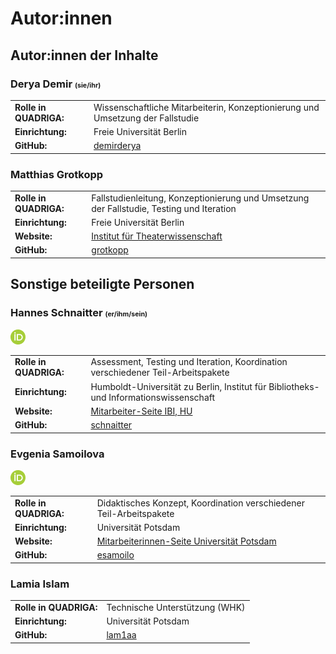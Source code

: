 # Autor:innen

## Autor:innen der Inhalte



### Derya Demir <span style="font-size:8pt">(sie/ihr)
<table style="margin-left: 0">
<tr>
<td><b>Rolle in QUADRIGA:</b></td>
<td>Wissenschaftliche Mitarbeiterin, Konzeptionierung und Umsetzung der Fallstudie</td>
</tr>
<tr>
<td><b>Einrichtung:</b></td>
<td>Freie Universität Berlin</td>
</tr>
<tr>
<td><b>GitHub:</b></td>
<td><a href="https://github.com/demirderya" class="external-link" target="_blank">demirderya</a></td>
</tr>
</table>

### Matthias Grotkopp 
<table style="margin-left: 0">
<tr>
<td><b>Rolle in QUADRIGA:</b></td>
<td>Fallstudienleitung, Konzeptionierung und Umsetzung der Fallstudie, Testing und Iteration</td>
</tr>
<tr>
<td><b>Einrichtung:</b></td>
<td>Freie Universität Berlin</td>
</tr>
<tr>
<td><b>Website:</b></td>
<td><a href="https://www.geisteswissenschaften.fu-berlin.de/we07/film/mitarbeiter-innen/juniorprof/grotkopp/index.html" class="external-link" target="_blank">Institut für Theaterwissenschaft</a></td>
</tr>
<tr>
<td><b>GitHub:</b></td>
<td><a href="https://github.com/grotkopp" class="external-link" target="_blank">grotkopp</a></td>
</tr>
</table>

## Sonstige beteiligte Personen

### Hannes Schnaitter <span style="font-size:8pt">(er/ihm/sein)
</span> <a href="https://orcid.org/0000-0002-1602-6032" target="_blank"><img src="../assets/ORCID-iD_icon_24x24.png" alt="ORCID"></a>
<table style="margin-left: 0">
<tr>
<td><b>Rolle in QUADRIGA:</b></td>
<td>Assessment, Testing und Iteration, Koordination verschiedener Teil-Arbeitspakete</td>
</tr>
<tr>
<td><b>Einrichtung:</b></td>
<td>Humboldt-Universität zu Berlin, Institut für Bibliotheks- und Informationswissenschaft</td>
</tr>
<tr>
<td><b>Website:</b></td>
<td><a href="https://www.ibi.hu-berlin.de/de/institut/personen/schnaitter" class="external-link" target="_blank">Mitarbeiter-Seite IBI, HU</a></td>
</tr>
<tr>
<td><b>GitHub:</b></td>
<td><a href="https://github.com/schnaitter" class="external-link" target="_blank">schnaitter</a></td>
</tr>
</table>

### Evgenia Samoilova 
<a href="https://orcid.org/0000-0003-3858-901X" target="_blank"><img src="../assets/ORCID-iD_icon_24x24.png" alt="ORCID"></a>
<table style="margin-left: 0">
<tr>
<td><b>Rolle in QUADRIGA:</b></td>
<td>Didaktisches Konzept, Koordination verschiedener Teil-Arbeitspakete</td>
</tr>
<tr>
<td><b>Einrichtung:</b></td>
<td>Universität Potsdam</td>
</tr>
<tr>
<td><b>Website:</b></td>
<td><a href="https://www.uni-potsdam.de/de/multimedia/team/wissenschaftliches-personal/evgenia-samoilova-phd" class="external-link" target="_blank">Mitarbeiterinnen-Seite Universität Potsdam</td>
</tr>
<tr>
<td><b>GitHub:</b></td>
<td><a href="https://github.com/esamoilo" class="external-link" target="_blank">esamoilo</a></td>
</tr>
</table>

### Lamia Islam
<table style="margin-left: 0">
<tr>
<td><b>Rolle in QUADRIGA:</b></td>
<td>Technische Unterstützung (WHK)</td>
</tr>
<tr>
<td><b>Einrichtung:</b></td>
<td>Universität Potsdam</td>
</tr>
<tr>
<td><b>GitHub:</b></td>
<td><a href="https://github.com/lam1aa" class="external-link" target="_blank">lam1aa</a></td>
</tr>
</table>